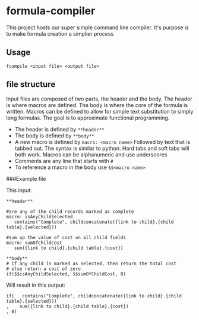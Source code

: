 # formula-compiler

This project hosts our super simple command line compiler. It's purpose is to make formula creation a simplier process

## Usage
`fcompile <input file> <output file>`

## file structure

Input files are composed of two parts, the header and the body. The header is where macros are defined. The body is where the core of the formula is written. Macros can be defined to allow for simple text substitution to simply long formulas. The goal is to approximate functional programming.

* The header is defined by `**header**`
* The body is defined by `**body**`
* A new macro is defined by `macro: <macro name>` Followed by text that is tabbed out. The syntax is similar to python. Hard tabs and soft tabs will both work. Macros can be alphanumeric and use underscores
* Comments are any line that starts with `#`
* To reference a macro in the body use `$$<macro name>`

###Example file

This input:
```
**header**

#are any of the child records marked as complete
macro: isAnyChildSelected
   contains("Complete", childconcatenate({link to child}.{child table}.{selected}))
   
#sum up the value of cost on all child fields
macro: sumOfChildCost
   sum({link to child}.{child table}.{cost})
   
**body**
# If any child is marked as selected, then return the total cost
# else return a cost of zero
if($$isAnyChildSelected, $$sumOfChildCost, 0)
```
Will result in this output:

```
if(   contains("Complete", childconcatenate({link to child}.{child table}.{selected}))
,    sum({link to child}.{child table}.{cost})
, 0)
```

